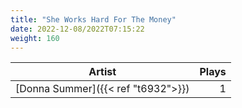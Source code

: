 ```yaml
---
title: "She Works Hard For The Money"
date: 2022-12-08/2022T07:15:22
weight: 160
---
```




 Artist | Plays 
----- | -----:
[Donna Summer]({{< ref "t6932">}}) | 1
